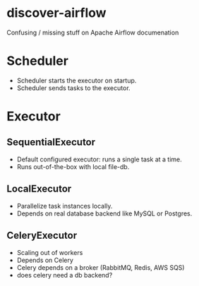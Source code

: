 # discover-airflow
Confusing / missing stuff on Apache Airflow documenation

# Scheduler
* Scheduler starts the executor on startup.
* Scheduler sends tasks to the executor.

# Executor

## SequentialExecutor
* Default configured executor: runs a single task at a time.
* Runs out-of-the-box with local file-db.

## LocalExecutor
 * Parallelize task instances locally.
 * Depends on real database backend like MySQL or Postgres.
 
## CeleryExecutor 
 * Scaling out of workers
 * Depends on Celery
 * Celery depends on a broker (RabbitMQ, Redis, AWS SQS)
 * does celery need a db backend?
